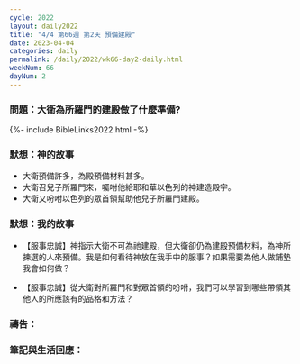 ```yaml
---
cycle: 2022
layout: daily2022
title: "4/4 第66週 第2天 預備建殿"
date: 2023-04-04
categories: daily
permalink: /daily/2022/wk66-day2-daily.html
weekNum: 66
dayNum: 2
---
```


### 問題：大衛為所羅門的建殿做了什麼準備?
 
{%- include BibleLinks2022.html -%}

### 默想：神的故事
+ 大衛預備許多，為殿預備材料甚多。  
+ 大衛召兒子所羅門來，囑咐他給耶和華以色列的神建造殿宇。  
+ 大衛又吩咐以色列的眾首領幫助他兒子所羅門建殿。  

### 默想：我的故事
+ 【服事忠誠】神指示大衛不可為祂建殿，但大衛卻仍為建殿預備材料，為神所揀選的人來預備。我是如何看待神放在我手中的服事？如果需要為他人做鋪墊我會如何做？

+ 【服事忠誠】從大衛對所羅門和對眾首領的吩咐，我們可以學習到哪些帶領其他人的所應該有的品格和方法？

### 禱告：

### 筆記與生活回應：

